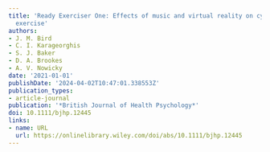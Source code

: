 ```yaml
---
title: 'Ready Exerciser One: Effects of music and virtual reality on cycle ergometer
  exercise'
authors:
- J. M. Bird
- C. I. Karageorghis
- S. J. Baker
- D. A. Brookes
- A. V. Nowicky
date: '2021-01-01'
publishDate: '2024-04-02T10:47:01.338553Z'
publication_types:
- article-journal
publication: '*British Journal of Health Psychology*'
doi: 10.1111/bjhp.12445
links:
- name: URL
  url: https://onlinelibrary.wiley.com/doi/abs/10.1111/bjhp.12445
---
```

